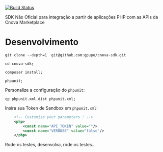 [![Build Status](https://secure.travis-ci.org/gpupo/cnova-sdk.png?branch=master)](http://travis-ci.org/gpupo/cnova-sdk)

SDK Não Oficial para integração a partir de aplicações PHP com as APIs da Cnova Marketplace

# Desenvolvimento

    git clone --depth=1  git@github.com:gpupo/cnova-sdk.git

    cd cnova-sdk;
    
    composer install;

    phpunit;


Personalize a configuração do ``phpunit``:

    cp phpunit.xml.dist phpunit.xml;

Insira sua Token de Sandbox em ``phpunit.xml``:

```XML
    <!-- Customize your parameters ! -->
    <php>
        <const name="API_TOKEN" value=""/>
        <const name="VERBOSE" value="false"/>
    </php>
```

Rode os testes, desenvolva, rode os testes...

